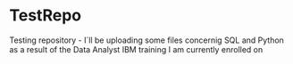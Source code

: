 # TestRepo
Testing repository - 
I´ll be uploading some files concernig SQL and Python as a result of the Data Analyst IBM training I am currently enrolled on
